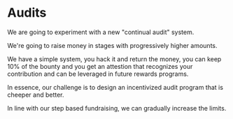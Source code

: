 # Audits

We are going to experiment with a new "continual audit" system.

We're going to raise money in stages with progressively higher amounts.

We have a simple system, you hack it and return the money, you can keep 10% of the bounty and you get an attestion that recognizes your contribution and can be leveraged in future rewards programs.

In essence, our challenge is to design an incentivized audit program that is cheeper and better.

In line with our step based fundraising, we can gradually increase the limits.
